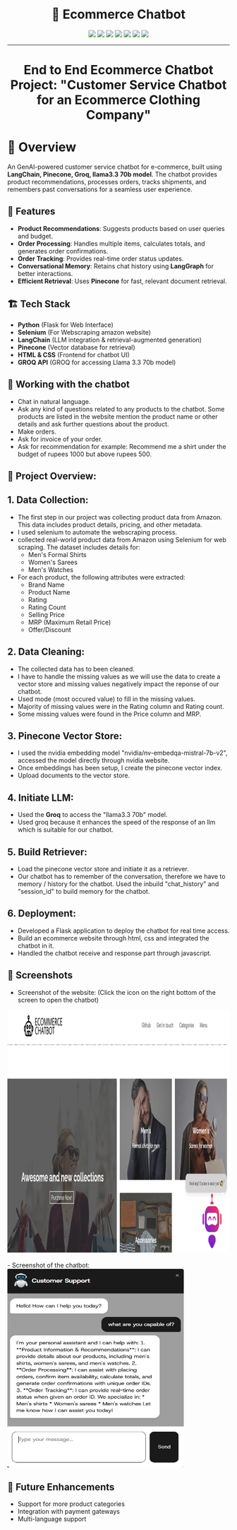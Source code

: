 <h1 align="center">🤖 Ecommerce Chatbot</h1>

<p align="center">
  <img src="https://img.shields.io/badge/Python-3776AB?style=for-the-badge&logo=Python&logoColor=black&labelColor=white&color=red" />
  <img src="https://img.shields.io/badge/LangChain-1C3C3C?style=for-the-badge&logo=LangChain&logoColor=black&labelColor=white&color=blue" />
  <img src="https://img.shields.io/badge/Groq-234452?style=for-the-badge&logoColor=black&labelColor=white&color=brown" />
  <img src="https://img.shields.io/badge/RAG-234452?style=for-the-badge&logoColor=black&labelColor=white&color=yellow" />
  <img src="https://img.shields.io/badge/Selenium-43B02A?style=for-the-badge&logo=Selenium&logoColor=black&labelColor=white&color=magneta" />
  <img src="https://img.shields.io/badge/Flask-000000?style=for-the-badge&logo=Flask&logoColor=black&labelColor=white&color=teal" />
  <img src="https://img.shields.io/badge/HTML-E34F26?style=for-the-badge&logo=HTML5&logoColor=black&labelColor=white&color=brightgreen" />
</p>


---

<h1 align="center"> End to End Ecommerce Chatbot Project: "Customer Service Chatbot for an Ecommerce Clothing Company"</h1>


# 📌 Overview

An GenAI-powered customer service chatbot for e-commerce, built using **LangChain, Pinecone, Groq, llama3.3 70b model**. The chatbot provides product recommendations, processes orders, tracks shipments, and remembers past conversations for a seamless user experience.


## 🚀 Features
- **Product Recommendations**: Suggests products based on user queries and budget.
- **Order Processing**: Handles multiple items, calculates totals, and generates order confirmations.
- **Order Tracking**: Provides real-time order status updates.
- **Conversational Memory**: Retains chat history using **LangGraph** for better interactions.
- **Efficient Retrieval**: Uses **Pinecone** for fast, relevant document retrieval.


## 🏗️ Tech Stack
- **Python** (Flask for Web Interface)
- **Selenium** (For Webscraping amazon website)
- **LangChain** (LLM integration & retrieval-augmented generation)
- **Pinecone** (Vector database for retrieval)
- **HTML & CSS** (Frontend for chatbot UI)
- **GROQ API** (GROQ for accessing Llama 3.3 70b model) 


## :triangular_flag_on_post: Working with the chatbot  
- Chat in natural language.  
- Ask any kind of questions related to any products to the chatbot. Some products are listed in the website mention the product name or other details and ask further questions about the product.  
- Make orders.  
- Ask for invoice of your order.  
- Ask for recommendation for example: Recommend me a shirt under the budget of rupees 1000 but above rupees 500.   
  
## :bricks: Project Overview:    
## 1. Data Collection: 
    
- The first step in our project was collecting product data from Amazon. This data includes product details, pricing, and other metadata.       
- I used selenium to automate the webscraping process.    
- collected real-world product data from Amazon using Selenium for web scraping. The dataset includes details for:    
    - Men's Formal Shirts    
    - Women's Sarees    
    - Men's Watches    
- For each product, the following attributes were extracted:  
    - Brand Name  
    - Product Name  
    - Rating  
    - Rating Count  
    - Selling Price  
    - MRP (Maximum Retail Price)  
    - Offer/Discount  
  
## 2. Data Cleaning:
    
- The collected data has to been cleaned.    
- I have to handle the missing values as we will use the data to create a vector store and missing values negatively impact the reponse of our chatbot.  
- Used mode (most occured value) to fill in the missing values.  
- Majority of missing values were in the Rating column and Rating count.  
- Some missing values were found in the Price column and MRP.  
    
## 3. Pinecone Vector Store:
    
- I used the nvidia embedding model "nvidia/nv-embedqa-mistral-7b-v2", accessed the model directly through nvidia website.    
- Once embeddings has been setup, I create the pinecone vector index.     
- Upload documents to the vector store.        
  
## 4. Initiate LLM:
  
- Used the **Groq** to access the "llama3.3 70b" model.    
- Used groq because it enhances the speed of the response of an llm which is suitable for our chatbot.     
         
## 5. Build Retriever:
  
- Load the pinecone vector store and initiate it as a retriever.    
-  Our chatbot has to remember of the conversation, therefore we have to memory / history for the chatbot. Used the inbuild "chat_history" and "session_id" to build memory for the chatbot.  
        
## 6. Deployment:
  
- Developed a Flask application to deploy the chatbot for real time access.      
- Build an ecommerce website through html, css and integrated the chatbot in it.     
- Handled the chatbot receive and response part through javascript.      
  
  
## 📸 Screenshots  
- Screenshot of the website:  (Click the icon on the right bottom of the screen to open the chatbot)   
<img src="readme_images/screenshot_1.PNG" width="950" height="550">     
<br><br>  
- Screenshot of the chatbot:    
<img src="readme_images/screenshot_2.PNG" width="400" height="450">    

## 🎯 Future Enhancements
- Support for more product categories
- Integration with payment gateways
- Multi-language support




